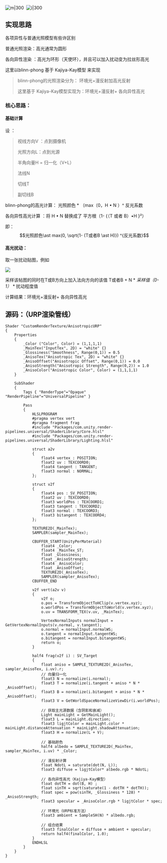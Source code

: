 ![m|300](https://icnxzw1mfgwe.feishu.cn/space/api/box/stream/download/asynccode/?code=NmM0OWRjM2Y0YWUyZTE3OTJjOGE5Y2M2M2EwZmJmMGVfRUs4Q2FYSUNvbWFXd0lQcDdoY2VUeVc1Z0NuV0k1TlBfVG9rZW46SUFmemI3VzdzbzdreUd4ZDN6bmNIendmblhnXzE3NDMwODU3MTU6MTc0MzA4OTMxNV9WNA)
<img>
![i|300](https://icnxzw1mfgwe.feishu.cn/space/api/box/stream/download/asynccode/?code=MDZhZWIwYjhmZDM5ZDRiMWViNDdlMGNkYmI2ZGExYWVfYXB1c2l2YmR3enh1QWRrQmpQaHNoOUZYM3hRUlVxbFJfVG9rZW46T1llOGJpR1Jqb2Nic254WUluZmNldXZ5blVmXzE3NDMwODU3MTU6MTc0MzA4OTMxNV9WNA)

## 实现思路

各项异性与普通光照模型有些许区别

普通光照渲染：高光通常为圆形

各向异性渲染 ：高光为环形（天使环），并且可以加入扰动变为拉丝形高光

这里以blinn-phong 基于 Kajiya-Kay模型 来实现

> blinn-phong的光照渲染分为： 环境光+漫反射加高光反射
> 
> 这里基于 Kajiya-Kay模型实现为：环境光+漫反射+ 各向异性高光

  

### 核心思路：

  

#### 基础计算

设 ：

> 视线方向V ：点到摄像机
> 
> 光照方向L：点到光源
> 
> 半角向量H = 归一化（V+L）
> 
> 法线N
> 
> 切线T
> 
> 副切线B

  

blinn-phong的高光计算： 光照颜色 * （max（0，H • N ）^ 反光系数

  

各向异性高光计算 ：将 H • N 替换成了 平方根（1- {（T 或者 B）•H }²）

  

即：$$光照颜色\ast max(0, \sqrt{1- (T或者B \ast H)}) ^{反光系数}$$

  

#### 高光扰动：

取一张扰动贴图，例如

![](https://icnxzw1mfgwe.feishu.cn/space/api/box/stream/download/asynccode/?code=MzUzNzIxNGUxZjA3M2E1YWQyYzBiMjA0MWVjMTRkY2NfeFk5NWFJUDl4cXpHV3pCN09kWHBEVmJsUXlWNTBCTUlfVG9rZW46WU9Sb2JCWFVObzRNOW94ZnRraWNpN1J0bk9lXzE3NDMwODU3MTU6MTc0MzA4OTMxNV9WNA)

采样该帖图的同时在T或B方向上加入法向方向的该值 T或者B + N * _采样值（0-1）_ * 扰动程度值

  

计算结果：环境光+漫反射+ 各向异性高光

  

## 源码：（URP渲染管线）

```OpenGL
Shader "CustomRenderTexture/AnisotropicURP"
{
    Properties
    {
        _Color ("Color", Color) = (1,1,1,1)
        _MainTex("InputTex", 2D) = "white" {}
        _Glossiness("Smoothness", Range(0,1)) = 0.5
        _AnisoTex("Anisotropic Tex", 2D) = "white" {}
        _AnisoOffset("Anisotropic Offset", Range(0,1)) = 0.0
        _AnisoStrength("Anisotropic Strength", Range(0,2)) = 1.0
        _AnisoColor("Anisotropic Color", Color) = (1,1,1,1)
    }

    SubShader
    {
        Tags { "RenderType"="Opaque" "RenderPipeline"="UniversalPipeline" }

        Pass
        {
            HLSLPROGRAM
            #pragma vertex vert
            #pragma fragment frag
            #include "Packages/com.unity.render-pipelines.universal/ShaderLibrary/Core.hlsl"
            #include "Packages/com.unity.render-pipelines.universal/ShaderLibrary/Lighting.hlsl"

            struct a2v
            {
                float4 vertex : POSITION;
                float2 uv : TEXCOORD0;
                float4 tangent : TANGENT;
                float3 normal : NORMAL;
            };

            struct v2f
            {
                float4 pos : SV_POSITION;
                float2 uv : TEXCOORD0;
                float3 worldPos : TEXCOORD1;
                float3 tangent : TEXCOORD2;
                float3 normal : TEXCOORD3;
                float3 bitangent : TEXCOORD4;
            };

            TEXTURE2D(_MainTex);
            SAMPLER(sampler_MainTex);
            
            CBUFFER_START(UnityPerMaterial)
                float4 _Color;
                float4 _MainTex_ST;
                float _Glossiness;
                float _AnisoStrength;
                float4 _AnisoColor;
                float _AnisoOffset;
                TEXTURE2D(_AnisoTex);
                SAMPLER(sampler_AnisoTex);
            CBUFFER_END

            v2f vert(a2v v)
            {
                v2f o;
                o.pos = TransformObjectToHClip(v.vertex.xyz);
                o.worldPos = TransformObjectToWorld(v.vertex.xyz);
                o.uv = TRANSFORM_TEX(v.uv, _MainTex);
                
                VertexNormalInputs normalInput = GetVertexNormalInputs(v.normal, v.tangent);
                o.normal = normalInput.normalWS;
                o.tangent = normalInput.tangentWS;
                o.bitangent = normalInput.bitangentWS;
                return o;
            }

            half4 frag(v2f i) : SV_Target
            {
                float aniso = SAMPLE_TEXTURE2D(_AnisoTex, sampler_AnisoTex, i.uv).r;
                // 向量归一化
                float3 N = normalize(i.normal);
                float3 T = normalize(i.tangent + aniso * N * _AnisoOffset);
                float3 B = normalize(i.bitangent + aniso * N * _AnisoOffset);
                float3 V = GetWorldSpaceNormalizeViewDir(i.worldPos);
                
                // 获取主光源数据（含阴影和衰减）
                Light mainLight = GetMainLight();
                float3 L = mainLight.direction;
                float3 ligjtColor = mainLight.color * mainLight.distanceAttenuation * mainLight.shadowAttenuation;
                float3 H = normalize(L + V);
                
                // 基础颜色
                half4 albedo = SAMPLE_TEXTURE2D(_MainTex, sampler_MainTex, i.uv) * _Color;
                
                // 漫反射计算
                float NdotL = saturate(dot(N, L));
                float3 diffuse = ligjtColor* albedo.rgb * NdotL;
                
                // 各向异性高光（Kajiya-Kay模型）
                float dotTH = dot(B, H) ;
                float sinTH = sqrt(saturate(1 - dotTH * dotTH));
                float spec = pow(sinTH, _Glossiness * 128) * _AnisoStrength;
                float3 specular = _AnisoColor.rgb * ligjtColor * spec;
                
                // 环境光（URP标准方法）
                float3 ambient = SampleSH(N) * albedo.rgb;
                
                // 组合结果
                float3 finalColor = diffuse + ambient + specular;
                return half4(finalColor, 1.0);
            }
            ENDHLSL
        }
    }
}

```
